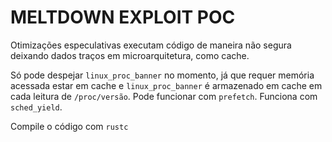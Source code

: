 # MELTDOWN EXPLOIT POC

Otimizações especulativas executam código de maneira não segura deixando dados
traços em microarquitetura, como cache.

Só pode despejar `linux_proc_banner` no momento, já que requer memória acessada
estar em cache e `linux_proc_banner` é armazenado em cache em cada leitura de
`/proc/versão`. Pode funcionar com `prefetch`. Funciona com `sched_yield`.

Compile o código com `rustc`